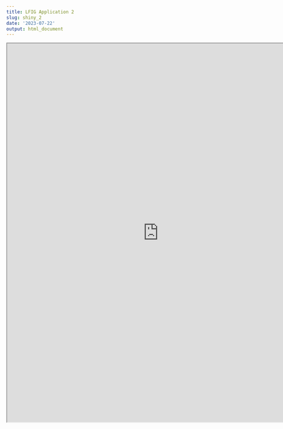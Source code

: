 ```yaml
---
title: LFIG Application 2
slug: shiny_2
date: '2023-07-22'
output: html_document
---
```


<iframe src="http://3.16.57.112:3838/app_2" width="800" height="1000"></iframe>



